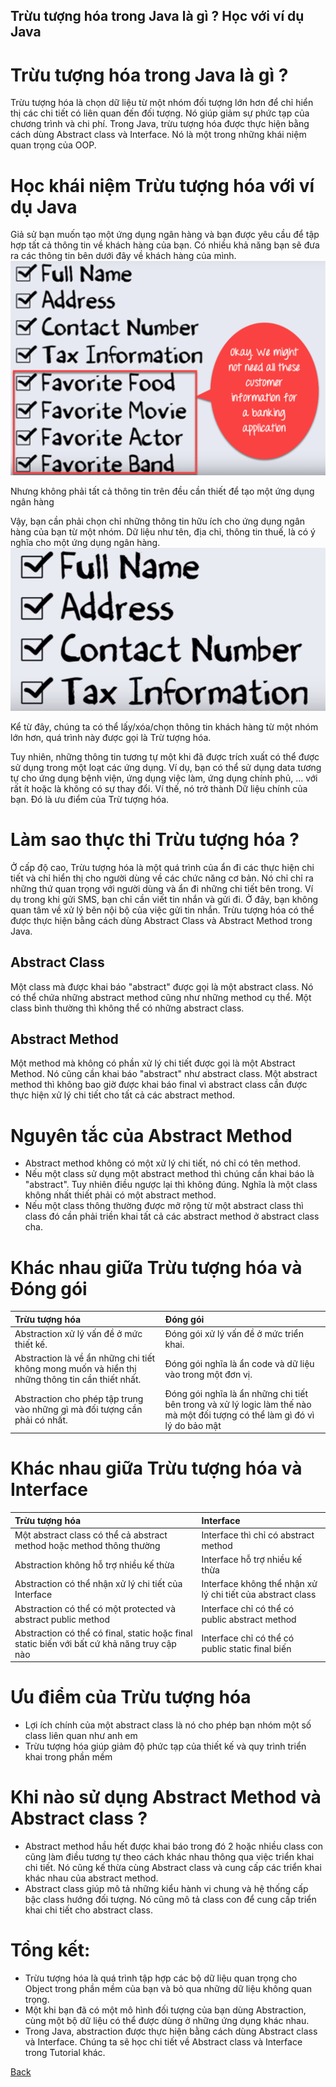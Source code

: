 Trừu tượng hóa trong Java là gì ? Học với ví dụ Java
---

# Trừu tượng hóa trong Java là gì ? 
Trừu tượng hóa là chọn dữ liệu từ một nhóm đối tượng lớn hơn để chỉ hiển thị các chi tiết có liên quan đến đối tượng. Nó giúp giảm sự phức tạp của chương trình và chi phí. Trong Java, trừu tượng hóa được thực hiện bằng cách dùng Abstract class và Interface. Nó là một trong những khái niệm quan trọng của OOP.

# Học khái niệm Trừu tượng hóa với ví dụ Java
Giả sử bạn muốn tạo một ứng dụng ngân hàng và bạn được yêu cầu để tập hợp tất cả thông tin về khách hàng của bạn. Có nhiều khả năng bạn sẽ đưa ra các thông tin bên dưới đây về khách hàng của mình.
![Trừu tượng hóa trong Java là gì ? Học với ví dụ Java](../../../../../resources/images/abstraction_in_oops_1.png)

Nhưng không phải tất cả thông tin trên đều cần thiết để tạo một ứng dụng ngân hàng

Vậy, bạn cần phải chọn chỉ những thông tin hữu ích cho ứng dụng ngân hàng của bạn từ một nhóm. Dữ liệu như tên, địa chỉ, thông tin thuế, là có ý nghĩa cho một ứng dụng ngân hàng.
![Trừu tượng hóa trong Java là gì ? Học với ví dụ Java](../../../../../resources/images/abstraction_in_oops_2.png)

Kể từ đây, chúng ta có thể lấy/xóa/chọn thông tin khách hàng từ một nhóm lớn hơn, quá trình này được gọi là Trừ tượng hóa.

Tuy nhiên, những thông tin tương tự một khi đã được trích xuất có thể được sử dụng trong một loạt các ứng dụng. Ví dụ, bạn có thể sử dụng data tương tự cho ứng dụng bệnh viện, ứng dụng việc làm, ứng dụng chính phủ, ... với rất ít hoặc là không có sự thay đổi. Ví thế, nó trở thành Dữ liệu chính của bạn. Đó là ưu điểm của Trừ tượng hóa.

# Làm sao thực thi Trừu tượng hóa ?
Ở cấp độ cao, Trừu tượng hóa là một quá trình của ẩn đi các thực hiện chi tiết và chỉ hiển thị cho người dùng về các chức năng cơ bản. Nó chỉ chỉ ra những thứ quan trọng với người dùng và ẩn đi những chi tiết bên trong. Ví dụ trong khi gửi SMS, bạn chỉ cần viết tin nhắn và gửi đi. Ở đây, bạn không quan tâm về xử lý bên nội bộ của việc gửi tin nhắn. Trừu tượng hóa có thể được thực hiện bằng cách dùng Abstract Class và Abstract Method trong Java.

## Abstract Class
Một class mà được khai báo "abstract" được gọi là một abstract class. Nó có thể chứa những abstract method cũng như những method cụ thể. Một class bình thường thì không thể có những abstract class.

## Abstract Method
Một method mà không có phần xử lý chi tiết được gọi là một Abstract Method. Nó cũng cần khai báo "abstract" như abstract class. Một abstract method thì không bao giờ được khai báo final vì abstract class cần được thực hiện xử lý chi tiết cho tất cả các abstract method.

# Nguyên tắc của Abstract Method
- Abstract method không có một xử lý chi tiết, nó chỉ có tên method.
- Nếu một class sử dụng một abstract method thì chúng cần khai báo là "abstract". Tuy nhiên điều ngược lại thì không đúng. Nghĩa là một class không nhất thiết phải có một abstract method.
- Nếu một class thông thường được mở rộng từ một abstract class thì class đó cần phải triền khai tất cả các abstract method ở abstract class cha.

# Khác nhau giữa Trừu tượng hóa và Đóng gói
| **Trừu tượng hóa**| **Đóng gói** |
|:-------------|:------------------|
| Abstraction xử lý vấn đề ở mức thiết kế.| Đóng gói xử lý vấn đề ở mức triển khai.|
| Abstraction là về ẩn những chi tiết không mong muốn và hiển thị những thông tin cần thiết nhất.| Đóng gói nghĩa là ẩn code và dữ liệu vào trong một đơn vị.|
| Abstraction cho phép tập trung vào những gì mà đối tượng cần phải có nhất.| Đóng gói nghĩa là ẩn những chi tiết bên trong và xử lý logic làm thế nào mà một đối tượng có thể làm gì đó vì lý do bảo mật|

# Khác nhau giữa Trừu tượng hóa và Interface
| **Trừu tượng hóa**| **Interface** |
|:-------------|:------------------|
| Một abstract class có thể cả abstract method hoặc method thông thường | Interface thì chỉ có abstract method|
| Abstraction không hỗ trợ nhiều kế thừa | Interface hỗ trợ nhiều kế thừa|
| Abstraction có thể nhận xử lý chi tiết của Interface| Interface không thể nhận xử lý chi tiết của abstract class|
| Abstraction có thể có một protected và abstract public method| Interface chỉ có thể có public abstract method|
| Abstraction có thể có final, static hoặc final static biến với bất cứ khả năng truy cập nào| Interface chỉ có thể có public static final biến|

# Ưu điểm của Trừu tượng hóa
- Lợi ích chính của một abstract class là nó cho phép bạn nhóm một số class liên quan như anh em
- Trừu tượng hóa giúp giảm độ phức tạp của thiết kế và quy trình triển khai trong phần mềm

# Khi nào sử dụng Abstract Method và Abstract class ?
- Abstract method hầu hết được khai báo trong đó 2 hoặc nhiều class con cũng làm điều tương tự theo cách khác nhau thông qua việc triển khai chi tiết. Nó cũng kế thừa cùng Abstract class và cung cấp các triển khai khác nhau của abstract method.
- Abstract class giúp mô tả những kiểu hành vi chung và hệ thống cấp bậc class hướng đối tượng. Nó cũng mô tả class con để cung cấp triển khai chi tiết cho abstract class.

# Tổng kết:
- Trừu tượng hóa là quá trình tập hợp các bộ dữ liệu quan trọng cho Object trong phần mềm của bạn và bỏ qua những dữ liệu không quan trọng.
- Một khi bạn đã có một mô hình đối tượng của bạn dùng Abstraction, cùng một bộ dữ liệu có thể được dùng ở những ứng dụng khác nhau.
- Trong Java, abstraction được thực hiện bằng cách dùng Abstract class và Interface. Chúng ta sẽ học chi tiết về Abstract class và Interface trong Tutorial khác.

[Back](./)
